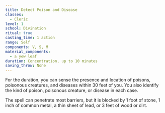 ```yaml
---
title: Detect Poison and Disease
classes:
  - Cleric
level: 1
school: Divination
ritual: true
casting_time: 1 action
range: Self
components: V, S, M
material_components:
  - a yew leaf
duration: Concentration, up to 10 minutes
saving_throw: None
---
```


For the duration, you can sense the presence and location of poisons, poisonous creatures, and diseases within 30 feet of you. You also identify the kind of poison, poisonous creature, or disease in each case.

The spell can penetrate most barriers, but it is blocked by 1 foot of stone, 1 inch of common metal, a thin sheet of lead, or 3 feet of wood or dirt.
